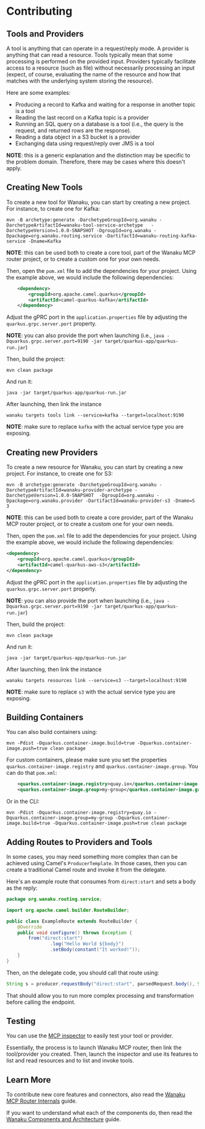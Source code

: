 # Contributing

## Tools and Providers 

A tool is anything that can operate in a request/reply mode.
A provider is anything that can read a resource.
Tools typically mean that some processing is performed on the provided input. 
Providers typically facilitate access to a resource (such as file) without necessarily processing an input (expect, of course, evaluating the name of the resource and how that matches with the underlying system storing the resource).

Here are some examples: 

* Producing a record to Kafka and waiting for a response in another topic is a tool
* Reading the last record on a Kafka topic is a provider 
* Running an SQL query on a database is a tool (i.e., the query is the request, and returned rows are the response).
* Reading a data object in a S3 bucket is a provider 
* Exchanging data using request/reply over JMS is a tool

**NOTE**: this is a generic explanation and the distinction may be specific to the problem domain. Therefore, there may be cases where this doesn't apply. 

## Creating New Tools

To create a new tool for Wanaku, you can start by creating a new project. For instance, to create one for Kafka:
 
```shell
mvn -B archetype:generate -DarchetypeGroupId=org.wanaku -DarchetypeArtifactId=wanaku-tool-service-archetype   -DarchetypeVersion=1.0.0-SNAPSHOT -DgroupId=org.wanaku -Dpackage=org.wanaku.routing.service -DartifactId=wanaku-routing-kafka-service -Dname=Kafka
```

**NOTE**: this can be used both to create a core tool, part of the Wanaku MCP router project, or to create a custom one for your own needs.

Then, open the `pom.xml` file to add the dependencies for your project. Using the example above, we would include the following dependencies:

```xml
    <dependency>
        <groupId>org.apache.camel.quarkus</groupId>
        <artifactId>camel-quarkus-kafka</artifactId>
    </dependency>
```

Adjust the gPRC port in the `application.properties` file by adjusting the `quarkus.grpc.server.port` property.

**NOTE**: you can also provide the port when launching (i.e., `java -Dquarkus.grpc.server.port=9190 -jar target/quarkus-app/quarkus-run.jar`)

Then, build the project:

```shell
mvn clean package
```

And run it: 

```shell
java -jar target/quarkus-app/quarkus-run.jar
```


After launching, then link the instance 

```shell
wanaku targets tools link --service=kafka --target=localhost:9190
```

**NOTE**: make sure to replace `kafka` with the actual service type you are exposing.

## Creating new Providers


To create a new resource for Wanaku, you can start by creating a new project. For instance, to create one for S3:

```shell
mvn -B archetype:generate -DarchetypeGroupId=org.wanaku -DarchetypeArtifactId=wanaku-provider-archetype -DarchetypeVersion=1.0.0-SNAPSHOT  -DgroupId=org.wanaku -Dpackage=org.wanaku.provider -DartifactId=wanaku-provider-s3 -Dname=S
3
```

**NOTE**: this can be used both to create a core provider, part of the Wanaku MCP router project, or to create a custom one for your own needs.

Then, open the `pom.xml` file to add the dependencies for your project. Using the example above, we would include the following dependencies:

```xml
<dependency>
    <groupId>org.apache.camel.quarkus</groupId>
    <artifactId>camel-quarkus-aws-s3</artifactId>
</dependency>
```

Adjust the gPRC port in the `application.properties` file by adjusting the `quarkus.grpc.server.port` property.

**NOTE**: you can also provide the port when launching (i.e., `java -Dquarkus.grpc.server.port=9190 -jar target/quarkus-app/quarkus-run.jar`)

Then, build the project:

```shell
mvn clean package
```

And run it:

```shell
java -jar target/quarkus-app/quarkus-run.jar
```

After launching, then link the instance

```shell
wanaku targets resources link --service=s3 --target=localhost:9190
```

**NOTE**: make sure to replace `s3` with the actual service type you are exposing.


## Building Containers


You can also build containers using:

```shell
mvn -Pdist -Dquarkus.container-image.build=true -Dquarkus.container-image.push=true clean package
```

For custom containers, please make sure you set the properties `quarkus.container-image.registry` and `quarkus.container-image.group`.
You can do that `pom.xml`:

```xml
    <quarkus.container-image.registry>quay.io</quarkus.container-image.registry>
    <quarkus.container-image.group>my-group</quarkus.container-image.group>
```

Or in the CLI:

```shell
mvn -Pdist -Dquarkus.container-image.registry=quay.io -Dquarkus.container-image.group=my-group -Dquarkus.container-image.build=true -Dquarkus.container-image.push=true clean package
```

## Adding Routes to Providers and Tools

In some cases, you may need something more complex than can be achieved using Camel's `ProducerTemplate`. In those cases, then you can create a traditional Camel route and invoke it from the delegate. 

Here's an example route that consumes from `direct:start` and sets a body as the reply:

```java
package org.wanaku.routing.service;

import org.apache.camel.builder.RouteBuilder;

public class ExampleRoute extends RouteBuilder {
	@Override
    public void configure() throws Exception {
        from("direct:start")
                .log("Hello World ${body}")
                .setBody(constant("It worked!"));
    }
}
```

Then, on the delegate code, you should call that route using: 

```java
String s = producer.requestBody("direct:start", parsedRequest.body(), String.class);
```

That should allow you to run more complex processing and transformation before calling the endpoint.

## Testing

You can use the [MCP inspector](https://modelcontextprotocol.io/docs/tools/inspector) to easily test your tool or provider.

Essentially, the process is to launch Wanaku MCP router, then link the tool/provider you created. 
Then, launch the inspector and use its features to list and read resources and to list and invoke tools.


## Learn More

To contribute new core features and connectors, also read the [Wanaku MCP Router Internals](wanaku-router-internals.md) guide.

If you want to understand what each of the components do, then read the [Wanaku Components and Architecture](architecture.md) guide.
